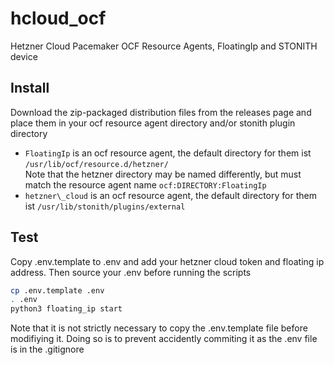 # hcloud\_ocf
Hetzner Cloud Pacemaker OCF Resource Agents, FloatingIp and STONITH device

## Install

Download the zip-packaged distribution files from the releases page and place
them in your ocf resource agent directory and/or stonith plugin directory
- `FloatingIp` is an ocf resource agent, the default directory for them ist `/usr/lib/ocf/resource.d/hetzner/`  
  Note that the hetzner directory may be named differently, but must match the resource agent name `ocf:DIRECTORY:FloatingIp`
- `hetzner\_cloud` is an ocf resource agent, the default directory for them ist `/usr/lib/stonith/plugins/external`

## Test
Copy .env.template to .env and add your hetzner cloud token and floating ip
address. Then source your .env before running the scripts

```sh
cp .env.template .env
. .env
python3 floating_ip start
```

Note that it is not strictly necessary to copy the .env.template file before
modifiying it. Doing so is to prevent accidently commiting it as the .env file
is in the .gitignore

